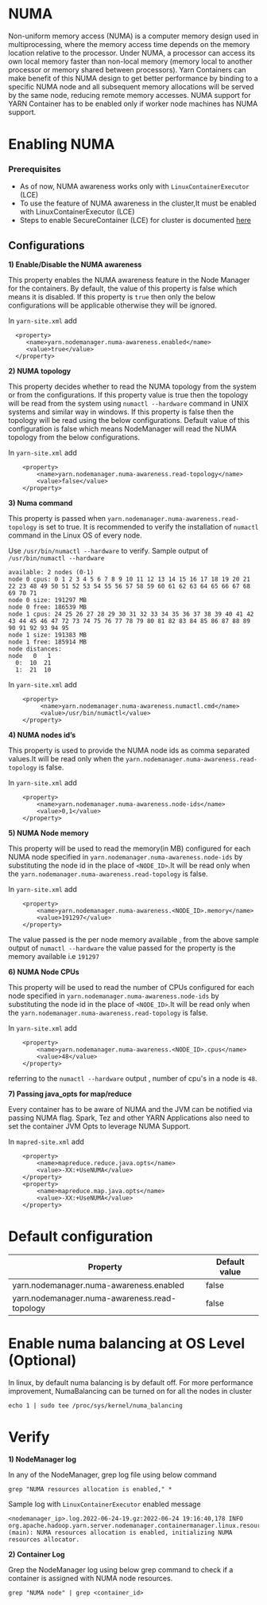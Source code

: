 <!---
  Licensed under the Apache License, Version 2.0 (the "License");
  you may not use this file except in compliance with the License.
  You may obtain a copy of the License at

   http://www.apache.org/licenses/LICENSE-2.0

  Unless required by applicable law or agreed to in writing, software
  distributed under the License is distributed on an "AS IS" BASIS,
  WITHOUT WARRANTIES OR CONDITIONS OF ANY KIND, either express or implied.
  See the License for the specific language governing permissions and
  limitations under the License. See accompanying LICENSE file.
-->

# NUMA

Non-uniform memory access (NUMA) is a computer memory design used in multiprocessing,
where the memory access time depends on the memory location relative to the processor.
Under NUMA, a processor can access its own local memory faster than non-local memory
(memory local to another processor or memory shared between processors).
Yarn Containers can make benefit of this NUMA design to get better performance by binding to a
specific NUMA node and all subsequent memory allocations will be served by the same node,
reducing remote memory accesses. NUMA support for YARN Container has to be enabled only if worker
node machines has NUMA support.

# Enabling NUMA

### Prerequisites

- As of now, NUMA awareness works only with `LinuxContainerExecutor` (LCE)
- To use the feature of NUMA awareness in the cluster,It must be enabled with
  LinuxContainerExecutor (LCE)
- Steps to enable SecureContainer (LCE) for cluster is documented [here](SecureContainer.md)

## Configurations

**1) Enable/Disable the NUMA awareness**

This property enables the NUMA awareness feature in the Node Manager
for the containers. By default, the value of this property is false which means it is disabled.
If this property is `true` then only the below configurations will be applicable otherwise they
will be ignored.

In `yarn-site.xml` add

```
  <property>
     <name>yarn.nodemanager.numa-awareness.enabled</name>
     <value>true</value>
  </property>
```

**2) NUMA topology**

This property decides whether to read the NUMA topology from the system or from the
configurations. If this property value is true then the topology will be read from the system using
`numactl --hardware` command in UNIX systems and similar way in windows.
If this property is false then the topology will be read using the below configurations.
Default value of this configuration is false which means NodeManager will read the NUMA topology
from the below configurations.

In `yarn-site.xml` add

```
    <property>
        <name>yarn.nodemanager.numa-awareness.read-topology</name>
        <value>false</value>
    </property>
```

**3) Numa command**

This property is passed when `yarn.nodemanager.numa-awareness.read-topology` is set to true.
It is recommended to verify the installation of `numactl` command in the Linux OS of every node.

Use `/usr/bin/numactl --hardware` to verify.
Sample output of `/usr/bin/numactl --hardware`

```
available: 2 nodes (0-1)
node 0 cpus: 0 1 2 3 4 5 6 7 8 9 10 11 12 13 14 15 16 17 18 19 20 21 22 23 48 49 50 51 52 53 54 55 56 57 58 59 60 61 62 63 64 65 66 67 68 69 70 71
node 0 size: 191297 MB
node 0 free: 186539 MB
node 1 cpus: 24 25 26 27 28 29 30 31 32 33 34 35 36 37 38 39 40 41 42 43 44 45 46 47 72 73 74 75 76 77 78 79 80 81 82 83 84 85 86 87 88 89 90 91 92 93 94 95
node 1 size: 191383 MB
node 1 free: 185914 MB
node distances:
node   0   1
  0:  10  21
  1:  21  10
```

In `yarn-site.xml` add

```
    <property>
         <name>yarn.nodemanager.numa-awareness.numactl.cmd</name>
         <value>/usr/bin/numactl</value>
    </property>
```

**4) NUMA nodes id’s**

This property is used to provide the NUMA node ids as comma separated values.It will be read only
when the `yarn.nodemanager.numa-awareness.read-topology` is false.

In ```yarn-site.xml``` add

```
    <property>
        <name>yarn.nodemanager.numa-awareness.node-ids</name>
        <value>0,1</value>
    </property>
```

**5) NUMA Node memory**

This property will be used to read the memory(in MB) configured for each NUMA node specified in
`yarn.nodemanager.numa-awareness.node-ids` by substituting the node id in the place of
`<NODE_ID>`.It will be read only when the `yarn.nodemanager.numa-awareness.read-topology`
is false.

In `yarn-site.xml` add

```
    <property>
        <name>yarn.nodemanager.numa-awareness.<NODE_ID>.memory</name>
        <value>191297</value>
    </property>
```

The value passed is the per node memory available , from the above sample output of
`numactl --hardware` the value passed for the property is the memory available i.e `191297`

**6) NUMA Node CPUs**

This property will be used to read the number of CPUs configured for each node specified in
`yarn.nodemanager.numa-awareness.node-ids` by substituting the node id in the place of
`<NODE_ID>`.It will be read only when the `yarn.nodemanager.numa-awareness.read-topology` is false.

In ```yarn-site.xml``` add

```
    <property>
        <name>yarn.nodemanager.numa-awareness.<NODE_ID>.cpus</name>
        <value>48</value>
    </property>
```

referring to the `numactl --hardware` output , number of cpu's in a node is `48`.

**7) Passing java_opts for map/reduce**

Every container has to be aware of NUMA and the JVM can be notified via passing NUMA flag.
Spark, Tez and other YARN Applications also need to set the container JVM Opts to leverage
NUMA Support.

In ```mapred-site.xml``` add

```
    <property>
        <name>mapreduce.reduce.java.opts</name>
        <value>-XX:+UseNUMA</value>
    </property>
    <property>
        <name>mapreduce.map.java.opts</name>
        <value>-XX:+UseNUMA</value>
    </property>
```

# Default configuration

| Property | Default value |
| --- |-----|
|yarn.nodemanager.numa-awareness.enabled|false|
|yarn.nodemanager.numa-awareness.read-topology|false|

# Enable numa balancing at OS Level (Optional)

In linux, by default numa balancing is by default off. For more performance improvement,
NumaBalancing can be turned on for all the nodes in cluster

```
echo 1 | sudo tee /proc/sys/kernel/numa_balancing
```

# Verify

**1) NodeManager log**

In any of the NodeManager, grep log file using below command

`grep "NUMA resources allocation is enabled," *`

Sample log with `LinuxContainerExecutor` enabled message

```
<nodemanager_ip>.log.2022-06-24-19.gz:2022-06-24 19:16:40,178 INFO org.apache.hadoop.yarn.server.nodemanager.containermanager.linux.resources.numa.NumaResourceHandlerImpl (main): NUMA resources allocation is enabled, initializing NUMA resources allocator.
```

**2) Container Log**

Grep the NodeManager log using below grep command to check if a container is assigned with NUMA node
resources.

`grep "NUMA node" | grep <container_id>`